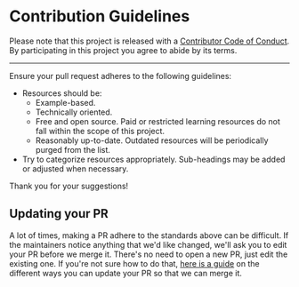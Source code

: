# Contribution Guidelines

Please note that this project is released with a
[Contributor Code of Conduct](CONDUCT.md). By participating in this
project you agree to abide by its terms.

---

Ensure your pull request adheres to the following guidelines:

- Resources should be:
  - Example-based.
  - Technically oriented.
  - Free and open source. Paid or restricted learning resources do not fall within the scope of this project.
  - Reasonably up-to-date. Outdated resources will be periodically purged from the list.
- Try to categorize resources appropriately. Sub-headings may be added or adjusted when necessary.

Thank you for your suggestions!

## Updating your PR

A lot of times, making a PR adhere to the standards above can be difficult.
If the maintainers notice anything that we'd like changed, we'll ask you to
edit your PR before we merge it. There's no need to open a new PR, just edit
the existing one. If you're not sure how to do that,
[here is a guide](https://github.com/RichardLitt/knowledge/blob/master/github/amending-a-commit-guide.md)
on the different ways you can update your PR so that we can merge it.
